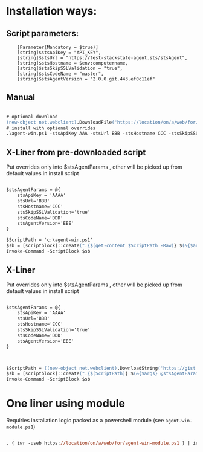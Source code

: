 # Installation ways:


## Script parameters:

```
    [Parameter(Mandatory = $true)]
    [string]$stsApiKey = "API_KEY",
    [string]$stsUrl = "https://test-stackstate-agent.sts/stsAgent",
    [string]$stsHostname = $env:computername,
    [string]$stsSkipSSLValidation = "true",
    [string]$stsCodeName = "master",
    [string]$stsAgentVersion = "2.0.0.git.443.ef0c11ef"

```


## Manual

```ps

# optional download
(new-object net.webclient).DownloadFile('https://location/on/a/web/for/agent-win.ps1','c:\agent-win.ps1')
# install with optional overrides
.\agent-win.ps1 -stsApiKey AAA -stsUrl BBB -stsHostname CCC -stsSkipSSLValidation false -stsAgentVersion DDD

```

## X-Liner from pre-downloaded script

Put overrides only into $stsAgentParams , other will be picked up from default values in install script


```ps

$stsAgentParams = @{
    stsApiKey = 'AAAA'
    stsUrl='BBB'
    stsHostname='CCC'
    stsSkipSSLValidation='true'
    stsCodeName='DDD'
    stsAgentVersion='EEE'
}

$ScriptPath = 'c:\agent-win.ps1'
$sb = [scriptblock]::create(".{$(get-content $ScriptPath -Raw)} $(&{$args} @stsAgentParams)")
Invoke-Command -ScriptBlock $sb

```



## X-Liner

Put overrides only into $stsAgentParams , other will be picked up from default values in install script

```ps

$stsAgentParams = @{
    stsApiKey = 'AAAA'
    stsUrl='BBB'
    stsHostname='CCC'
    stsSkipSSLValidation='true'
    stsCodeName='DDD'
    stsAgentVersion='EEE'
}



$ScriptPath = ((new-object net.webclient).DownloadString('https://gist.githubusercontent.com/voronenko-p/9f918443fbd2711b0d273a81c5a2b0f8/raw/71185c738c39bfc811624ef60724d7c51db49e03/gistfile1.txt'))
$sb = [scriptblock]::create(".{$(ScriptPath)} $(&{$args} @stsAgentParams)")
Invoke-Command -ScriptBlock $sb

```

# One liner using module

Requiries installation logic packed as a powershell module (see `agent-win-module.ps1`)

```ps

. { iwr -useb https://location/on/a/web/for/agent-win-module.ps1 } | iex; install -stsApiKey AAA -stsUrl BBB -stsHostname CCC -stsSkipSSLValidation false -stsAgentVersion DD

```
